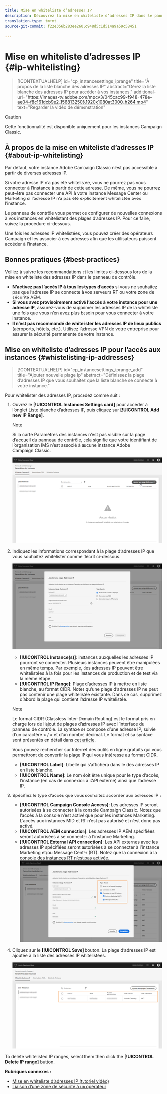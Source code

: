 ```yaml
---
title: Mise en whiteliste d’adresses IP
description: Découvrez la mise en whiteliste d’adresses IP dans le panneau de contrôle pour l’accès aux instances
translation-type: tm+mt
source-git-commit: f22e356b283ee2601c948d5c1d514a9a59c58451

---
```



# Mise en whiteliste d’adresses IP {#ip-whitelisting}

>[!CONTEXTUALHELP]
>id=&quot;cp_instancesettings_iprange&quot;
>title=&quot;À propos de la liste blanche des adresses IP&quot;
>abstract=&quot;Gérez la liste blanche des adresses IP pour accéder à vos instances.&quot;
>additional-url=&quot;https://images-tv.adobe.com/mpcv3/045cac99-f948-478e-ae04-f8c161dcb9e2_1568132508.1920x1080at3000_h264.mp4&quot; text=&quot;Regarder la vidéo de démonstration&quot;

>[!CAUTION]
>
>Cette fonctionnalité est disponible uniquement pour les instances Campaign Classic.

## À propos de la mise en whiteliste d’adresses IP {#about-ip-whitelisting}

Par défaut, votre instance Adobe Campaign Classic n’est pas accessible à partir de diverses adresses IP.

Si votre adresse IP n’a pas été whitelistée, vous ne pourrez pas vous connecter à l’instance à partir de cette adresse. De même, vous ne pourrez peut-être pas connecter une API à votre instance Message Center ou Marketing si l’adresse IP n’a pas été explicitement whitelistée avec l’instance.

Le panneau de contrôle vous permet de configurer de nouvelles connexions à vos instances en whitelistant des plages d’adresses IP. Pour ce faire, suivez la procédure ci-dessous.

Une fois les adresses IP whitelistées, vous pouvez créer des opérateurs Campaign et les associer à ces adresses afin que les utilisateurs puissent accéder à l’instance.

## Bonnes pratiques {#best-practices}

Veillez à suivre les recommandations et les limites ci-dessous lors de la mise en whiteliste des adresses IP dans le panneau de contrôle.

* **N’activez pas l’accès IP à tous les types d’accès** si vous ne souhaitez pas que l’adresse IP se connecte à vos serveurs RT ou votre zone de sécurité AEM.
* **Si vous avez provisoirement activé l’accès à votre instance pour une adresse IP**, assurez-vous de supprimer les adresses IP de la whiteliste une fois que vous n’en avez plus besoin pour vous connecter à votre instance.
* **Il n’est pas recommandé de whitelister les adresses IP de lieux publics** (aéroports, hôtels, etc.). Utilisez l’adresse VPN de votre entreprise pour assurer la sécurité permanente de votre instance.

## Mise en whiteliste d’adresses IP pour l’accès aux instances {#whistelisting-ip-addresses}

>[!CONTEXTUALHELP]
>id=&quot;cp_instancesettings_iprange_add&quot;
>title=&quot;Ajouter nouvelle plage Ip&quot;
>abstract=&quot;Définissez la plage d’adresses IP que vous souhaitez que la liste blanche se connecte à votre instance.&quot;

Pour whitelister des adresses IP, procédez comme suit :

1. Ouvrez le **[!UICONTROL Instances Settings card]** pour accéder à l’onglet Liste blanche d’adresses IP, puis cliquez sur **[!UICONTROL Add new IP Range]**.

   >[!NOTE]
   >
   >Si la carte Paramètres des instances n’est pas visible sur la page d’accueil du panneau de contrôle, cela signifie que votre identifiant de l’organisation IMS n’est associé à aucune instance Adobe Campaign Classic.

   ![](assets/ip_whitelist_list1.png)

1. Indiquez les informations correspondant à la plage d’adresses IP que vous souhaitez whitelister comme décrit ci-dessous.

   ![](assets/ip_whitelist_add1.png)

   * **[!UICONTROL Instance(s)]**: instances auxquelles les adresses IP pourront se connecter. Plusieurs instances peuvent être manipulées en même temps. Par exemple, des adresses IP peuvent être whitelistées à la fois pour les instances de production et de test via la même étape.
   * **[!UICONTROL IP Range]**: Plage d’adresses IP à mettre en liste blanche, au format CIDR. Notez qu’une plage d’adresses IP ne peut pas contenir une plage whitelistée existante. Dans ce cas, supprimez d’abord la plage qui contient l’adresse IP whitelistée.
   >[!NOTE]
   >
   >Le format CIDR (Classless Inter-Domain Routing) est le format pris en charge lors de l’ajout de plages d’adresses IP avec l’interface du panneau de contrôle. La syntaxe se compose d’une adresse IP, suivie d’un caractère « / » et d’un nombre décimal. Le format et sa syntaxe sont présentés en détail dans [cet article](https://whatismyipaddress.com/cidr).
   >
   >Vous pouvez rechercher sur Internet des outils en ligne gratuits qui vous permettront de convertir la plage IP qui vous intéresse au format CIDR.

   * **[!UICONTROL Label]**: Libellé qui s’affichera dans le des adresses IP en liste blanche.
   * **[!UICONTROL Name]**: Le nom doit être unique pour le type d’accès, l’instance (en cas de connexion à l’API externe) ainsi que l’adresse IP.


1. Spécifiez le type d’accès que vous souhaitez accorder aux adresses IP :

   * **[!UICONTROL Campaign Console Access]**: Les adresses IP seront autorisées à se connecter à la console Campaign Classic. Notez que l’accès à la console n’est activé que pour les instances Marketing. L’accès aux instances MID et RT n’est pas autorisé et n’est donc pas activé.
   * **[!UICONTROL AEM connection]**: Les adresses IP AEM spécifiées seront autorisées à se connecter à l’instance Marketing.
   * **[!UICONTROL External API connection]**: Les API externes avec les adresses IP spécifiées seront autorisées à se connecter à l’instance Marketing et/ou Message Center (RT). Notez que la connexion à la console des instances RT n’est pas activée.
   ![](assets/ip_whitelist_acesstype.png)

1. Cliquez sur le **[!UICONTROL Save]** bouton. La plage d’adresses IP est ajoutée à la liste des adresses IP whitelistées.

   ![](assets/ip_whitelist_added.png)

To delete whitelisted IP ranges, select them then click the **[!UICONTROL Delete IP range]** button.

**Rubriques connexes :**
* [Mise en whiteliste d’adresses IP (tutoriel vidéo)](https://docs.adobe.com/content/help/en/campaign-learn/campaign-classic-tutorials/administrating/control-panel-acc/ip-whitelisting.html)
* [Liaison d’une zone de sécurité à un opérateur](https://docs.campaign.adobe.com/doc/AC/en/INS_Additional_configurations_Configuring_Campaign_server.html#Linking_a_security_zone_to_an_operator)
